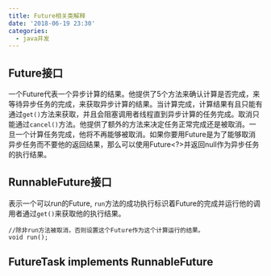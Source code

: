 ```yaml
---
title: Future相关类解释
date: '2018-06-19 23:30'
categories:
  - java并发
---
```


## Future接口
一个Future代表一个异步计算的结果。他提供了5个方法来确认计算是否完成，来等待异步任务的完成，来获取异步计算的结果。当计算完成，计算结果有且只能有通过`get()`方法来获取，并且会阻塞调用者线程直到异步计算的任务完成。取消只能通过`cancel()`方法。他提供了额外的方法来决定任务正常完成还是被取消。一旦一个计算任务完成，他将不再能够被取消。如果你要用Future是为了能够取消异步任务而不要他的返回结果，那么可以使用Future<?>并返回null作为异步任务的执行结果。

## RunnableFuture接口
表示一个可以run的Future, `run`方法的成功执行标识着Future的完成并运行他的调用者通过`get()`来获取他的执行结果。
```
//除非run方法被取消，否则设置这个Future作为这个计算运行的结果。
void run();
```

## FutureTask<V> implements RunnableFuture<V>
                                                                                                                                                                                                                                                                                                                                                                                                                                                                                                                                                                                                                                                                                                                                                                                                                                                                                                                                                                                                                                                                                                                                                                                                                                                                                                                                                                                                                                                                                                                                                                                                                                                                                                                                                                                                                                                                                                                                                                                                                                                                                                                                                                                                                                                                                                                                                                                                                                                                                                                                                                                                                                                                                                                                                                                                                                                                                                                                                                                                                                                                                                                                                                                                                                                                                                                                                                                                                                                                                                                                                                                                                                                                                                                                                                                                                                                                                                                                                                                                                                                                                                                                                                                                                                                                                                                                                                                                                                                                                                                                                                                                                                                                                                                                                                                                                                                                                                                                                                                                                                                                                                                                                                                                                                                                                                                                                                                                                                                                                                                                                                                                                                                                                                                                                                                                                                                                                                                                                                                                                                                                                                                                                                                                                                                                                                                                                                                                                                                                                                                                                                                                                                                                                                                                                                                                                                                                                                                                                                                                                                                                                                                                                                                                                                                                                                                                                                                                                                                                                                                                                                                                                                                                                                                                                                                                                                                                                                                                                                                                                                                                                                                                                                                                                                                                                                                                                                                                                                                                                                                                                                                                                                                                                                                                                                                                                                                                                                                                                                                                                                                                                                                                                                                                                                                                                                                                                                                                                                                                                                                                                                                                                                   
